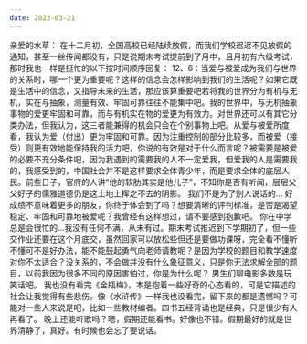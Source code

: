 ```yaml
---
date: 2023-03-21
---
```


亲爱的水草：
在十二月初，全国高校已经陆续放假，而我们学校迟迟不见放假的通知，甚至一丝传闻都没有，只是说期末考试提前到了月中，且月初有六级考试，那时我也一样是挺忙的以下按时间顺序回复：
12、6：当爱与被爱成为我们与世界的关系时，哪一个更为重要呢？这样的信念会怎样影响到我们的生活呢？如果它既是生活中的信念，又指导未来的生活，那应该算重要吧若将我的世界分为有机与无机，实在与抽象，测量有效、牢固可靠往往不能集中吧。我的世界中，与无机抽象事物的爱更牢固和可靠，而与有机实在物的爱更为有效力。对世界还可以有其它分类办法，但我认为，这三者能兼得的机会只会在个别事物上吧。从爱与被爱所度看，我认为爱（付出）更为牢固和可靠。因为注重控制的部分比较多，而被爱（接受）则更有效地能保持我的活力吧，你说的有效是对于什么而言呢？被需要是被爱的必要不充分条件吧，因为我遇到的需要我的人不一定爱我，但爱我的人是需要我的，我感受到的，中国社会并不是这样要求全体青少年，而是要求全体的底层人民。前些日子，官府的人讲“他的软肋其实是他儿子”，不知你是否有听闻，层层父父好子的儒雅道德仍是这土地上挥之不去的阴影。
我们不是为了别人说话的...
好成绩不意味着更多的朋友，你终于体会到了吗？想要清晰的评判标准，是否是渴望稳定、牢固和可靠地被爱呢？我曾经有这样想过，请不要感到抱歉吧。
你在中学总是会很忙的...我没有任何不满，从未有过。期末考试推迟到下学期初了，但一些交作业还要在这个月底交，虽然回家可以放松些但还是要做功课呀，完全看不懂听不懂可不是好办法，能不能鼓起勇气向老师请教呢？是因为学校的题目和教学速度对你不太适合？没关系的，不会做并没有什么象征意义，只是你无法求解全部的题目，以前我因为很多不同的原因害怕过，你是为什么呢？
男生们聊电影多数是玩笑话吧。
我也没有看完《金瓶梅》，本是抱着一些好奇的心态看的，可是它描述的社会让我觉得有些悲伤。像《水浒传》一样我也没看完，留下来的都是遗憾吗？可能对一些人来说是吧，比如一些教材编者。四书五经背诵也是经典，只是很少有人再看了。
晚上还能听歌吗？嗯，假期还能看书。好像也不错。假期最好的就是世界清静了，真好。有时候也会忘了要说话。

